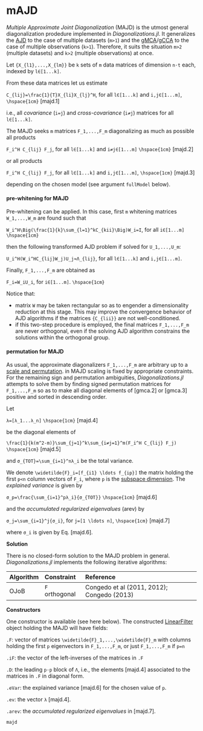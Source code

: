# mAJD

*Multiple Approximate Joint Diagonalization* (MAJD) is the utmost
general diagonalization prodedure implemented in *Diagonalizations.jl*.
It generalizes the [AJD](@ref) to the case of multiple datasets (``m>1``)
and the [gMCA](@ref)/[gCCA](@ref) to the case of multiple
observations (``k>1``). Therefore, it suits the situation ``m>2``
(multiple datasets) and ``k>2`` (multiple observations) at once.

Let ``{X_{l1},...,X_{lm}}`` be ``k`` sets of ``m`` data matrices of dimension ``n⋅t`` each, indexed by ``l∈[1...k]``.

From these data matrices let us estimate

``C_{lij}=\frac{1}{T}X_{li}X_{lj}^H``, for all ``l∈[1...k]`` and ``i,j∈[1...m]``, ``\hspace{1cm}`` [majd.1]

i.e., all *covariance* (``i=j``) and *cross-covariance* (``i≠j``) matrices
for all ``l∈[1...k]``.

The MAJD seeks ``m`` matrices ``F_1,...,F_m``
diagonalizing as much as possible all products

``F_i^H C_{lij} F_j``, for all ``l∈[1...k]`` and ``i≠j∈[1...m]`` ``\hspace{1cm}`` [majd.2]

or all products

``F_i^H C_{lij} F_j``, for all ``l∈[1...k]`` and ``i,j∈[1...m]``, ``\hspace{1cm}`` [majd.3]

depending on the chosen model (see argument `fullModel` below).

#### pre-whitening for MAJD

Pre-whitening can be applied. In this case, first ``m`` whitening matrices ``W_1,...,W_m`` are found such that

``W_i^H\Big(\frac{1}{k}\sum_{l=1}^kC_{kii}\Big)W_i=I``, for all ``i∈[1...m]`` ``\hspace{1cm}``

then the following transformed AJD problem if solved for ``U_1,...,U_m``:

``U_i^H(W_i^HC_{lij}W_j)U_j≈Λ_{lij}``, for all ``l∈[1...k]`` and ``i,j∈[1...m]``.

Finally, ``F_1,...,F_m`` are obtained as

``F_i=W_iU_i``, for ``i∈[1...m]``. ``\hspace{1cm}``

Notice that:
- matrix ``W`` may be taken rectangular so as to engender a dimensionality reduction at this stage. This may improve the convergence behavior of AJD algorithms if the matrices ``{C_{lii}}`` are not well-conditioned.  
- if this two-step procedure is employed, the final matrices ``F_1,...,F_m`` are never orthogonal, even if the solving AJD algorithm constrains the solutions within the orthogonal group.

#### permutation for MAJD

As usual, the approximate diagonalizers ``F_1,...,F_m`` are arbitrary up to a [scale and permutation](@ref). in MAJD scaling is fixed by
appropriate constraints. For the remaining sign and permutation ambiguities,
*Diagonalizations.jl* attempts to solve them by finding signed permutation
matrices for ``F_1,...,F_m`` so as to make all diagonal elements of [gmca.2] or [gmca.3] positive and sorted in descending order.

Let

``λ=[λ_1...λ_n]``  ``\hspace{1cm}`` [majd.4]

be the diagonal elements of

``\frac{1}{k(m^2-m)}\sum_{j=1}^k\sum_{i≠j=1}^m(F_i^H C_{lij} F_j)`` ``\hspace{1cm}`` [majd.5]

and ``σ_{TOT}=\sum_{i=1}^nλ_i`` be the total variance.

We denote ``\widetilde{F}_i=[f_{i1} \ldots f_{ip}]`` the matrix holding the
first ``p<n`` column vectors of ``F_i``, where ``p`` is the
[subspace dimension](@ref). The *explained variance*
is given by

``σ_p=\frac{\sum_{i=1}^pλ_i}{σ_{TOT}}`` ``\hspace{1cm}`` [majd.6]

and the *accumulated regularized eigenvalues* (arev) by

``σ_j=\sum_{i=1}^j{σ_i}``, for ``j=[1 \ldots n]``, ``\hspace{1cm}`` [majd.7]

where ``σ_i`` is given by Eq. [majd.6].


**Solution**

There is no closed-form solution to the MAJD problem in general.
*Diagonalizations.jl* implements the following iterative algorithms:

| Algorithm   | Constraint | Reference |
|:----------|:----------|:----------|
| OJoB | ``F`` orthogonal | Congedo et al (2011, 2012); Congedo (2013)|


**Constructors**

One constructor is available (see here below). The constructed
[LinearFilter](@ref) object holding the MAJD will have fields:

`.F`: vector of matrices ``\widetilde{F}_1,...,\widetilde{F}_m``
with columns holding the first ``p`` eigenvectors in
``F_1,...,F_m``, or just ``F_1,...,F_m`` if ``p=n``

`.iF`: the vector of the left-inverses of the matrices in `.F`

`.D`: the leading ``p⋅p`` block of ``Λ``, i.e., the elements [majd.4]
associated to the matrices in `.F` in diagonal form.

`.eVar`: the explained variance [majd.6] for the
chosen value of ``p``.

`.ev`: the vector ``λ`` [majd.4].

`.arev`: the *accumulated regularized eigenvalues*  in [majd.7].

```@docs
majd
```
